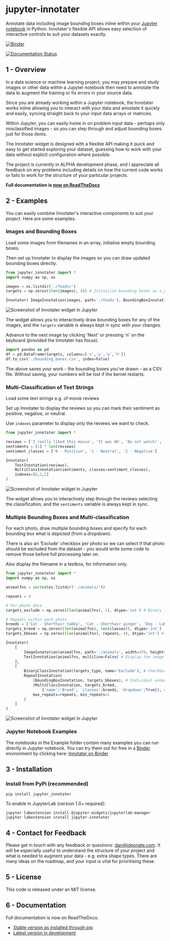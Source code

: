 # jupyter-innotater

Annotate data including image bounding boxes inline within your [Jupyter notebook](https://jupyter.org/) in Python. Innotater's flexible API allows easy selection of interactive controls to suit your datasets exactly. 

[![Binder](https://mybinder.org/badge_logo.svg)](https://mybinder.org/v2/gh/ideonate/jupyter-innotater/master)

[![Documentation Status](https://readthedocs.org/projects/jupyter-innotater/badge/?version=latest)](https://jupyter-innotater.readthedocs.io/en/latest/?badge=latest)


## 1 - Overview

In a data science or machine learning project, you may prepare and study images or other data within a Jupyter notebook then need to annotate the data to augment the training or fix errors in your source data.

Since you are already working within a Jupyter notebook, the Innotater works inline allowing you to interact with your data and annotate it quickly and easily, syncing straight back to your input data arrays or matrices.

Within Jupyter, you can easily home in on problem input data - perhaps only misclassified images - so you can step through and adjust bounding boxes just for those items. 

The Innotater widget is designed with a flexible API making it quick and easy to get started exploring your dataset, guessing how to work with your data without explicit configuration where possible.

The project is currently in ALPHA development phase, and I appreciate all feedback on any problems including details on how the current code works or fails to work for the structure of your particular projects.

**Full documentation is [now on ReadTheDocs](https://jupyter-innotater.readthedocs.io/)**

## 2 - Examples

You can easily combine Innotater's interactive components to suit your project. Here are some examples.

### Images and Bounding Boxes

Load some images from filenames in an array, initialise empty bounding boxes.

Then set up Innotater to display the images so you can draw updated bounding boxes directly.

```python
from jupyter_innotater import *
import numpy as np, os

images = os.listdir('./foods/')
targets = np.zeros((len(images), 4)) # Initialise bounding boxes as x,y = 0,0, width,height = 0,0

Innotater( ImageInnotation(images, path='./foods'), BoundingBoxInnotation(targets) )
```

![Screenshot of Innotater widget in Jupyter](docs/_static/screenshots/ImageAndBBoxesInnotater.png)

The widget allows you to interactively draw bounding boxes for any of the images, and the `targets` variable is always kept in sync with your changes.

Advance to the next image by clicking 'Next' or pressing 'n' on the keyboard (provided the Innotater has focus).

```python
import pandas as pd
df = pd.DataFrame(targets, columns=['x','y','w','h'])
df.to_csv('./bounding_boxes.csv', index=False)
```

The above saves your work - the bounding boxes you've drawn - as a CSV file. Without saving, your numbers will be lost if the kernel restarts.


### Multi-Classification of Text Strings

Load some text strings e.g. of movie reviews

Set up Innotater to display the reviews so you can mark their sentiment as positive, negative, or neutral.

Use `indexes` parameter to display only the reviews we want to check.

```python
from jupyter_innotater import *

reviews = ['I really liked this movie', 'It was OK', 'Do not watch!', 'Ignore me']
sentiments = [1] * len(reviews)
sentiment_classes = ['0 - Positive', '1 - Neutral', '2 - Negative']

Innotater(
    TextInnotation(reviews), 
    MultiClassInnotation(sentiments, classes=sentiment_classes),
    indexes=[0,1,2]
)
```

![Screenshot of Innotater widget in Jupyter](docs/_static/screenshots/TextAndMultiClassifier.png)

The widget allows you to interactively step through the reviews selecting the classification, and the `sentiments` variable is always kept in sync.


### Multiple Bounding Boxes and Multi-classification 

For each photo, draw multiple bounding boxes and specify for each bounding box what is depicted (from a dropdown).

There is also an 'Exclude' checkbox per photo so we can select if that photo should be excluded from the dataset - you would write some code to remove those before full processing later on.

Also display the filename in a textbox, for information only.

```python
from jupyter_innotater import *
import numpy as np, os

animalfns = sorted(os.listdir('./animals/'))

repeats = 4

# Per-photo data
targets_exclude = np.zeros((len(animalfns), 1), dtype='int') # Binary flag to indicate want to exclude from dataset

# Repeats within each photo
breeds = ['Cat - Shorthair tabby', 'Cat - Shorthair ginger', 'Dog - Labrador', 'Dog - Beagle', 'Dog - Terrier']
targets_breed = np.zeros((len(animalfns), len(classes)), dtype='int')
targets_bboxes = np.zeros((len(animalfns), repeats, 4), dtype='int') # (x,y,w,h) for each animal

Innotater(
    [
        ImageInnotation(animalfns, path='./animals', width=370, height=280), # Display the image itself
        TextInnotation(animalfns, multiline=False) # Display the image filename
    ],
    [
        BinaryClassInnotation(targets_type, name='Exclude'), # Checkbox
        RepeatInnotation(
            (BoundingBoxInnotation, targets_bboxes), # Individual animal bounding box
            (MultiClassInnotation, targets_breed,
                {'name':'Breed', 'classes':breeds, 'dropdown':True}), # Per-animal breed dropdown
            max_repeats=repeats, min_repeats=1
        )
    ]
)
```

![Screenshot of Innotater widget in Jupyter](docs/_static/screenshots/MultipleBBoxesANDMultiClass.png)


### Jupyter Notebook Examples

The notebooks in the Example folder contain many examples you can run directly in Jupyter notebook. You can try them out for free in a [Binder](https://mybinder.org/) environment by clicking here: [Innotater on Binder](https://mybinder.org/v2/gh/ideonate/jupyter-innotater/master)


## 3 - Installation

### Install from PyPi (recommended)

```
pip install jupyter_innotater
```

To enable in JupyterLab (version 1.0+ required):

```
jupyter labextension install @jupyter-widgets/jupyterlab-manager
jupyter labextension install jupyter-innotater
```
   
## 4 - Contact for Feedback

Please get in touch with any feedback or questions: [dan@ideonate.com](dan@ideonate.com). It will be especially useful to understand the structure of your project and what is needed to augment your data - e.g. extra shape types. There are many ideas on the roadmap, and your input is vital for prioritising these.

## 5 - License

This code is released under an MIT license.

## 6 - Documentation

Full documentation is now on ReadTheDocs:
* [Stable version as installed through pip](https://jupyter-innotater.readthedocs.io/en/stable/index.html)
* [Latest version in development](https://jupyter-innotater.readthedocs.io/en/latest/index.html)
